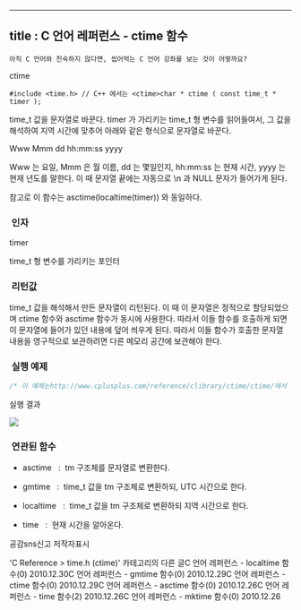 ----------------
title : C 언어 레퍼런스 - ctime 함수
--------------



```warning
아직 C 언어와 친숙하지 않다면, 씹어먹는 C 언어 강좌를 보는 것이 어떻까요?
```


ctime





```info
#include <time.h> // C++ 에서는 <ctime>char * ctime ( const time_t * timer );
```


time_t 값을 문자열로 바꾼다.
timer 가 가리키는 time_t 형 변수를 읽어들여서, 그 값을 해석하여 지역 시간에 맞추어 아래와 같은 형식으로 문자열로 바꾼다. 

Www Mmm dd hh:mm:ss yyyy

Www 는 요일, Mmm 은 월 이름, dd 는 몇일인지, hh:mm:ss 는 현재 시간, yyyy 는 현재 년도를 말한다. 이 때 문자열 끝에는 자동으로 \n 과 NULL 문자가 들어가게 된다. 

참고로 이 함수는 asctime(localtime(timer)) 와 동일하다. 



###  인자




timer

time_t 형 변수를 가리키는 포인터



###  리턴값




time_t 값을 해석해서 만든 문자열이 리턴된다. 이 때 이 문자열은 정적으로 할당되었으며 ctime 함수와 asctime 함수가 동시에 사용한다. 따라서 이들 함수를 호출하게 되면 이 문자열에 들어가 있던 내용에 덮어 씌우게 된다. 따라서 이들 함수가 호출한 문자열 내용을 영구적으로 보관하려면 다른 메모리 공간에 보관해야 한다. 



###  실행 예제


```cpp
/* 이 예제는http://www.cplusplus.com/reference/clibrary/ctime/ctime/에서 가져왔습니다.  */#include <stdio.h>#include <time.h>int main (){    time_t rawtime;    time ( &rawtime );    printf ( "The current local time is: %s", ctime (&rawtime) );    return 0;}
```


실행 결과


![](http://img1.daumcdn.net/thumb/R1920x0/?fname=http%3A%2F%2Fcfile30.uf.tistory.com%2Fimage%2F120E3A574D1AF68D20F071)




###  연관된 함수


* asctime
  :  tm 구조체를 문자열로 변환한다. 



* gmtime
  :  time_t 값을 tm 구조체로 변환하되, UTC 시간으로 한다.  

* localtime
  :  time_t 값을 tm 구조체로 변환하되 지역 시간으로 한다. 

* time
  :  현재 시간을 알아온다.






공감sns신고
저작자표시

'C Reference > time.h (ctime)' 카테고리의 다른 글C 언어 레퍼런스 - localtime 함수(0)
2010.12.30C 언어 레퍼런스 - gmtime 함수(0)
2010.12.29C 언어 레퍼런스 - ctime 함수(0)
2010.12.29C 언어 레퍼런스 - asctime 함수(0)
2010.12.26C 언어 레퍼런스 - time 함수(2)
2010.12.26C 언어 레퍼런스 - mktime 함수(0)
2010.12.26

